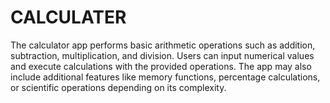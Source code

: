 # CALCULATER

The calculator app performs basic arithmetic operations such as addition, subtraction, multiplication, and division. Users can input numerical values and execute calculations with the provided operations. The app may also include additional features like memory functions, percentage calculations, or scientific operations depending on its complexity.
